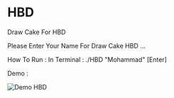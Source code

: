 # HBD
Draw Cake For HBD

Please Enter Your Name For Draw Cake HBD ...

How To Run : 
In Terminal :
./HBD "Mohammad" [Enter]

Demo : 

![Demo HBD](https://s16.picofile.com/file/8416545818/HBD.PNG)
